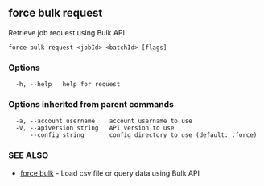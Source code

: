 ## force bulk request

Retrieve job request using Bulk API

```
force bulk request <jobId> <batchId> [flags]
```

### Options

```
  -h, --help   help for request
```

### Options inherited from parent commands

```
  -a, --account username    account username to use
  -V, --apiversion string   API version to use
      --config string       config directory to use (default: .force)
```

### SEE ALSO

* [force bulk](force_bulk.md)	 - Load csv file or query data using Bulk API

